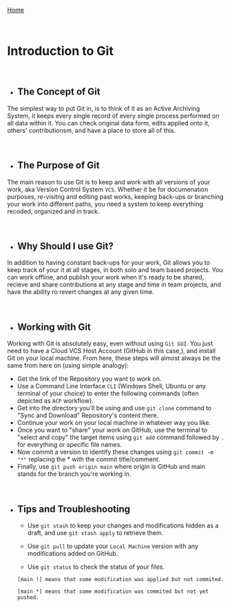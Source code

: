 [Home](README.md)

<br>

# Introduction to  Git

<br>

- ## The Concept of Git
The simplest way to put Git in, is to think of it as an Active Archiving System, it keeps every single record of every single process performed on all data within it.
You can check original data form, edits applied onto it, others' contributionsm, and have a place to store all of this.

<br>


- ## The Purpose of Git
The main reason to use Git is to keep and work with all versions of your work, aka Version Control System `VCS`. Whether it be for documenation purposes, re-visitng and editing past works, keeping back-ups or branching your work into different paths, you need a system to keep everything recoded, organized and in track.

<br>

- ## Why Should I use Git?
In addition to having constant back-ups for your work, Git allows you to keep track of your it at all stages, in both solo and team based projects. You can work offline, and publish your work when it's ready to be shared, recieve and share contributions at any stage and time in team projects, and have the ability ro revert changes at any given time.

<br>

- ## Working with Git
Working with Git is absolutely easy, even without using `Git GUI`. You just need to have a Cloud VCS Host Account (GitHub in this case,), and install Git on your local machine. From here, these steps will almost always be the same from here on (using simple analogy):
- Get the link of the Repository you want to work on.
- Use a Command Line Interface `CLI` (Windows Shell, Ubuntu or any terminal of your choice) to enter the following commands (often depicted as `ACP` workflow).
- Get into the directory you'll be using and use `git clone` command to "Sync and Download" Repository's content there.
- Continue your work on your local machine in whatever way you like.
- Once you want to "share" your work on GitHub, use the terminal to "select and copy" the target items using `git add` command followed by `.` for everything or specific file names.
- Now commit a version to identify these changes using `git commit -m "*"` replacing the * with the commit title/comment.
- Finally, use `git push origin main` where origin is GitHub and main stands for the branch you're working in.

<br>

- ## Tips and Troubleshooting
  - Use `git stash` to keep your changes and modifications hidden as a draft, and use `git stash apply` to retrieve them.

  - Use `git pull` to update your `Local Machine` version with any modifications added on GitHub.

  - Use `git status` to check the status of your files.

   `[main !] means that some modification was applied but not commited.` 
  
   `[main *] means that some modification was commited but not yet pushed.`